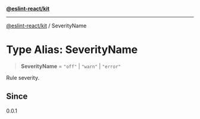 [**@eslint-react/kit**](../README.md)

***

[@eslint-react/kit](../README.md) / SeverityName

# Type Alias: SeverityName

> **SeverityName** = `"off"` \| `"warn"` \| `"error"`

Rule severity.

## Since

0.0.1
